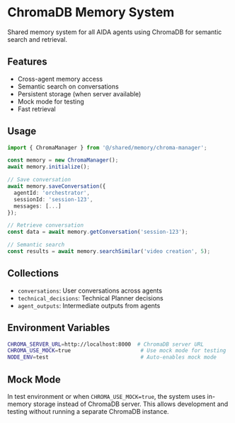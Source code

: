 # ChromaDB Memory System

Shared memory system for all AIDA agents using ChromaDB for semantic search and retrieval.

## Features
- Cross-agent memory access
- Semantic search on conversations
- Persistent storage (when server available)
- Mock mode for testing
- Fast retrieval

## Usage
```typescript
import { ChromaManager } from '@/shared/memory/chroma-manager';

const memory = new ChromaManager();
await memory.initialize();

// Save conversation
await memory.saveConversation({
  agentId: 'orchestrator',
  sessionId: 'session-123',
  messages: [...]
});

// Retrieve conversation
const data = await memory.getConversation('session-123');

// Semantic search
const results = await memory.searchSimilar('video creation', 5);
```

## Collections
- `conversations`: User conversations across agents
- `technical_decisions`: Technical Planner decisions
- `agent_outputs`: Intermediate outputs from agents

## Environment Variables
```bash
CHROMA_SERVER_URL=http://localhost:8000  # ChromaDB server URL
CHROMA_USE_MOCK=true                      # Use mock mode for testing
NODE_ENV=test                             # Auto-enables mock mode
```

## Mock Mode
In test environment or when `CHROMA_USE_MOCK=true`, the system uses in-memory storage instead of ChromaDB server.
This allows development and testing without running a separate ChromaDB instance.
